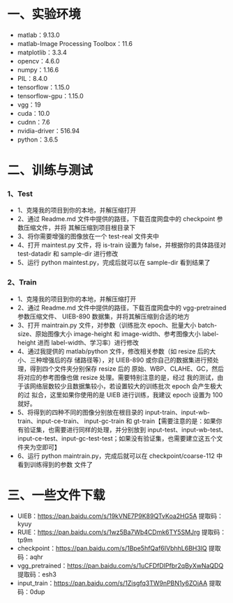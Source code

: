 # 一、实验环境

- matlab：9.13.0
- matlab-Image Processing Toolbox：11.6
- matplotlib：3.3.4
- opencv：4.6.0
- numpy：1.16.6
- PIL：8.4.0
- tensorflow：1.15.0
- tensorflow-gpu：1.15.0
- vgg：19
- cuda：10.0
- cudnn：7.6
- nvidia-driver：516.94
- python：3.6.5

# 二、训练与测试

### 1、Test

- 1、克隆我的项目到你的本地，并解压缩打开
- 2、通过 Readme.md 文件中提供的路径，下载百度网盘中的 checkpoint 参数压缩文件，并将 其解压缩到项目根目录下
- 3、将你需要增强的图像放在一个 test-real 文件夹中
- 4、打开 maintest.py 文件，将 is-train 设置为 false，并根据你的具体路径对 test-datadir 和 sample-dir 进行修改
- 5、运行 python maintest.py，完成后就可以在 sample-dir 看到结果了

### 2、Train

- 1、克隆我的项目到你的本地，并解压缩打开
- 2、通过 Readme.md 文件中提供的路径，下载百度网盘中的 vgg-pretrained 参数压缩文件、 UIEB-890 数据集，并将其解压缩到合适的地方
- 3、打开 maintrain.py 文件，对参数（训练批次 epoch、批量大小 batch-size、原始图像大小 image-height 和 image-width、参考图像大小 label-height 进而 label-width、学习率）进行修改
- 4、通过我提供的 matlab/python 文件，修改相关参数（如 resize 后的大小、三种增强后的存 储路径等），对 UIEB-890 或你自己的数据集进行预处理，得到四个文件夹分别保存 resize 后的 原始、WBP、CLAHE、GC，然后将对应的参考图像也做 resize 处理。需要特别注意的是，经过 我的测试，由于该网络层数较少且数据集较小，若设置较大的训练批次 epoch 会产生极大的过 拟合，这里如果你使用的是 UIEB 进行训练，我建议 epoch 设置为 100 就好。
- 5、将得到的四种不同的图像分别放在根目录的 input-train、input-wb-train、input-ce-train、 input-gc-train 和 gt-train【需要注意的是：如果你有验证集，也需要进行同样的处理，并分别放到 input-test、input-wb-test、input-ce-test、input-gc-test-test；如果没有验证集，也需要建立这五个文 件夹为空即可】
- 6、运行 python maintrain.py，完成后就可以在 checkpoint/coarse-112 中看到训练得到的参数 文件了

# 三、一些文件下载

- UIEB：https://pan.baidu.com/s/19kVNE7P9K89QTvKoa2HG5A	提取码：kyuy
- RUIE：https://pan.baidu.com/s/1wz5Ba7Wb4CDmk6TY5SMJrg       提取码：tp9m
- checkpoint：https://pan.baidu.com/s/1Bpe5hfQaf6IVbhhL6BH3lQ     提取码：aqhr
- vgg_pretrained：https://pan.baidu.com/s/1uCFDfDIPfbr2qByXwNaQDQ     提取码：esh3
- input_train：https://pan.baidu.com/s/1Zisgfq3TW9nPBN1y6ZOiAA     提取码：0dup
